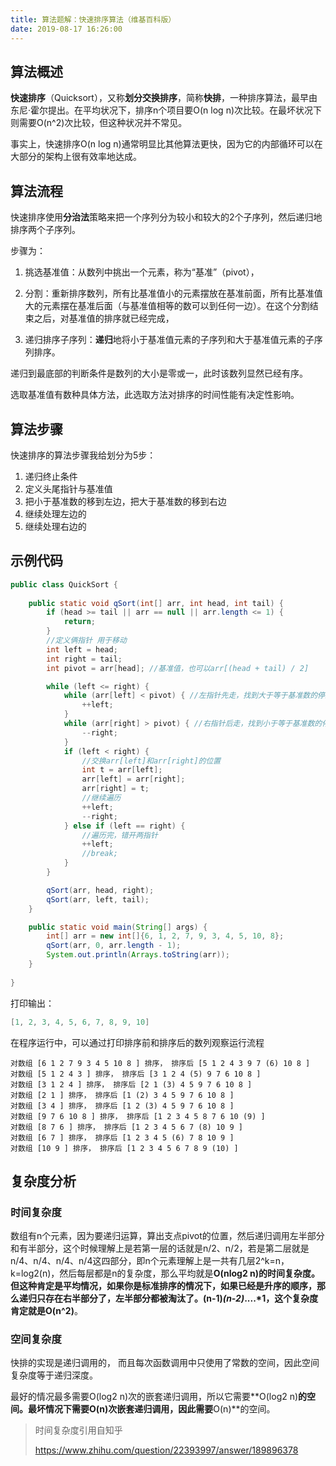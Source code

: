 ```yaml
---
title: 算法题解：快速排序算法（维基百科版）
date: 2019-08-17 16:26:00
---
```

## 算法概述

**快速排序**（Quicksort），又称**划分交换排序**，简称**快排**，一种排序算法，最早由东尼·霍尔提出。在平均状况下，排序n个项目要O(n log n)次比较。在最坏状况下则需要O(n^2)次比较，但这种状况并不常见。

事实上，快速排序O(n log n)通常明显比其他算法更快，因为它的内部循环可以在大部分的架构上很有效率地达成。

## 算法流程

快速排序使用**分治法**策略来把一个序列分为较小和较大的2个子序列，然后递归地排序两个子序列。

步骤为：

1. 挑选基准值：从数列中挑出一个元素，称为“基准”（pivot），

2. 分割：重新排序数列，所有比基准值小的元素摆放在基准前面，所有比基准值大的元素摆在基准后面（与基准值相等的数可以到任何一边）。在这个分割结束之后，对基准值的排序就已经完成，

3. 递归排序子序列：**递归**地将小于基准值元素的子序列和大于基准值元素的子序列排序。

递归到最底部的判断条件是数列的大小是零或一，此时该数列显然已经有序。

选取基准值有数种具体方法，此选取方法对排序的时间性能有决定性影响。

## 算法步骤

快速排序的算法步骤我给划分为5步：

1. 递归终止条件
2. 定义头尾指针与基准值
3. 把小于基准数的移到左边，把大于基准数的移到右边
4. 继续处理左边的
5. 继续处理右边的

## 示例代码

```java
public class QuickSort {
  
    public static void qSort(int[] arr, int head, int tail) {
        if (head >= tail || arr == null || arr.length <= 1) {
            return;
        }
        //定义俩指针 用于移动
        int left = head;
        int right = tail;
        int pivot = arr[head]; //基准值，也可以arr[(head + tail) / 2]

        while (left <= right) {
            while (arr[left] < pivot) { //左指针先走，找到大于等于基准数的停止
                ++left;
            }
            while (arr[right] > pivot) { //右指针后走，找到小于等于基准数的停止
                --right;
            }
            if (left < right) {
                //交换arr[left]和arr[right]的位置
                int t = arr[left];
                arr[left] = arr[right];
                arr[right] = t;
                //继续遍历
                ++left;
                --right;
            } else if (left == right) {
                //遍历完，错开两指针
                ++left;
                //break;
            }
        }

        qSort(arr, head, right);
        qSort(arr, left, tail);
    }

    public static void main(String[] args) {
        int[] arr = new int[]{6, 1, 2, 7, 9, 3, 4, 5, 10, 8};
        qSort(arr, 0, arr.length - 1);
        System.out.println(Arrays.toString(arr));
    }
  
}
```

打印输出：

```java
[1, 2, 3, 4, 5, 6, 7, 8, 9, 10]
```

在程序运行中，可以通过打印排序前和排序后的数列观察运行流程

```
对数组 [6 1 2 7 9 3 4 5 10 8 ] 排序， 排序后 [5 1 2 4 3 9 7 (6) 10 8 ] 
对数组 [5 1 2 4 3 ] 排序， 排序后 [3 1 2 4 (5) 9 7 6 10 8 ] 
对数组 [3 1 2 4 ] 排序， 排序后 [2 1 (3) 4 5 9 7 6 10 8 ] 
对数组 [2 1 ] 排序， 排序后 [1 (2) 3 4 5 9 7 6 10 8 ] 
对数组 [3 4 ] 排序， 排序后 [1 2 (3) 4 5 9 7 6 10 8 ] 
对数组 [9 7 6 10 8 ] 排序， 排序后 [1 2 3 4 5 8 7 6 10 (9) ] 
对数组 [8 7 6 ] 排序， 排序后 [1 2 3 4 5 6 7 (8) 10 9 ] 
对数组 [6 7 ] 排序， 排序后 [1 2 3 4 5 (6) 7 8 10 9 ] 
对数组 [10 9 ] 排序， 排序后 [1 2 3 4 5 6 7 8 9 (10) ] 
```

## 复杂度分析

### 时间复杂度

数组有n个元素，因为要递归运算，算出支点pivot的位置，然后递归调用左半部分和有半部分，这个时候理解上是若第一层的话就是n/2、n/2，若是第二层就是n/4、n/4、n/4、n/4这四部分，即n个元素理解上是一共有几层2^k=n，k=log2(n)，然后每层都是n的复杂度，那么平均就是**O(nlog2 n)**的时间复杂度。但这种肯定是平均情况，如果你是标准排序的情况下，如果已经是升序的顺序，那么递归只存在右半部分了，左半部分都被淘汰了。(n-1)*(n-2)*....*1，这个复杂度肯定就是**O(n^2)**。

### 空间复杂度

快排的实现是递归调用的， 而且每次函数调用中只使用了常数的空间，因此空间复杂度等于递归深度。

最好的情况最多需要O(log2 n)次的嵌套递归调用，所以它需要**O(log2 n)**的空间。最坏情况下需要O(n)次嵌套递归调用，因此需要**O(n)**的空间。



> 时间复杂度引用自知乎
>
> https://www.zhihu.com/question/22393997/answer/189896378